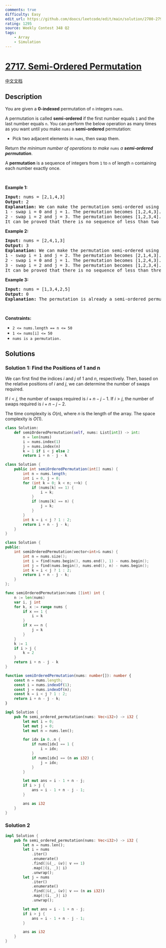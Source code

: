```yaml
---
comments: true
difficulty: Easy
edit_url: https://github.com/doocs/leetcode/edit/main/solution/2700-2799/2717.Semi-Ordered%20Permutation/README_EN.md
rating: 1295
source: Weekly Contest 348 Q2
tags:
    - Array
    - Simulation
---
```


<!-- problem:start -->

# [2717. Semi-Ordered Permutation](https://leetcode.com/problems/semi-ordered-permutation)

[中文文档](/solution/2700-2799/2717.Semi-Ordered%20Permutation/README.md)

## Description

<p>You are given a <strong>0-indexed</strong> permutation of <code>n</code> integers <code>nums</code>.</p>

<p>A permutation is called <strong>semi-ordered</strong> if the first number equals <code>1</code> and the last number equals <code>n</code>. You can perform the below operation as many times as you want until you make <code>nums</code> a <strong>semi-ordered</strong> permutation:</p>

<ul>
	<li>Pick two adjacent elements in <code>nums</code>, then swap them.</li>
</ul>

<p>Return <em>the minimum number of operations to make </em><code>nums</code><em> a <strong>semi-ordered permutation</strong></em>.</p>

<p>A <strong>permutation</strong> is a sequence of integers from <code>1</code> to <code>n</code> of length <code>n</code> containing each number exactly once.</p>

<p>&nbsp;</p>
<p><strong class="example">Example 1:</strong></p>

<pre>
<strong>Input:</strong> nums = [2,1,4,3]
<strong>Output:</strong> 2
<strong>Explanation:</strong> We can make the permutation semi-ordered using these sequence of operations: 
1 - swap i = 0 and j = 1. The permutation becomes [1,2,4,3].
2 - swap i = 2 and j = 3. The permutation becomes [1,2,3,4].
It can be proved that there is no sequence of less than two operations that make nums a semi-ordered permutation. 
</pre>

<p><strong class="example">Example 2:</strong></p>

<pre>
<strong>Input:</strong> nums = [2,4,1,3]
<strong>Output:</strong> 3
<strong>Explanation:</strong> We can make the permutation semi-ordered using these sequence of operations:
1 - swap i = 1 and j = 2. The permutation becomes [2,1,4,3].
2 - swap i = 0 and j = 1. The permutation becomes [1,2,4,3].
3 - swap i = 2 and j = 3. The permutation becomes [1,2,3,4].
It can be proved that there is no sequence of less than three operations that make nums a semi-ordered permutation.
</pre>

<p><strong class="example">Example 3:</strong></p>

<pre>
<strong>Input:</strong> nums = [1,3,4,2,5]
<strong>Output:</strong> 0
<strong>Explanation:</strong> The permutation is already a semi-ordered permutation.
</pre>

<p>&nbsp;</p>
<p><strong>Constraints:</strong></p>

<ul>
	<li><code>2 &lt;= nums.length == n &lt;= 50</code></li>
	<li><code>1 &lt;= nums[i]&nbsp;&lt;= 50</code></li>
	<li><code>nums is a permutation.</code></li>
</ul>

## Solutions

<!-- solution:start -->

### Solution 1: Find the Positions of 1 and n

We can first find the indices $i$ and $j$ of $1$ and $n$, respectively. Then, based on the relative positions of $i$ and $j$, we can determine the number of swaps required.

If $i < j$, the number of swaps required is $i + n - j - 1$. If $i > j$, the number of swaps required is $i + n - j - 2$.

The time complexity is $O(n)$, where $n$ is the length of the array. The space complexity is $O(1)$.

<!-- tabs:start -->

```python
class Solution:
    def semiOrderedPermutation(self, nums: List[int]) -> int:
        n = len(nums)
        i = nums.index(1)
        j = nums.index(n)
        k = 1 if i < j else 2
        return i + n - j - k
```

```java
class Solution {
    public int semiOrderedPermutation(int[] nums) {
        int n = nums.length;
        int i = 0, j = 0;
        for (int k = 0; k < n; ++k) {
            if (nums[k] == 1) {
                i = k;
            }
            if (nums[k] == n) {
                j = k;
            }
        }
        int k = i < j ? 1 : 2;
        return i + n - j - k;
    }
}
```

```cpp
class Solution {
public:
    int semiOrderedPermutation(vector<int>& nums) {
        int n = nums.size();
        int i = find(nums.begin(), nums.end(), 1) - nums.begin();
        int j = find(nums.begin(), nums.end(), n) - nums.begin();
        int k = i < j ? 1 : 2;
        return i + n - j - k;
    }
};
```

```go
func semiOrderedPermutation(nums []int) int {
	n := len(nums)
	var i, j int
	for k, x := range nums {
		if x == 1 {
			i = k
		}
		if x == n {
			j = k
		}
	}
	k := 1
	if i > j {
		k = 2
	}
	return i + n - j - k
}
```

```ts
function semiOrderedPermutation(nums: number[]): number {
    const n = nums.length;
    const i = nums.indexOf(1);
    const j = nums.indexOf(n);
    const k = i < j ? 1 : 2;
    return i + n - j - k;
}
```

```rust
impl Solution {
    pub fn semi_ordered_permutation(nums: Vec<i32>) -> i32 {
        let mut i = 0;
        let mut j = 0;
        let mut n = nums.len();

        for idx in 0..n {
            if nums[idx] == 1 {
                i = idx;
            }
            if nums[idx] == (n as i32) {
                j = idx;
            }
        }

        let mut ans = i - 1 + n - j;
        if i > j {
            ans = i - 1 + n - j - 1;
        }

        ans as i32
    }
}
```

<!-- tabs:end -->

<!-- solution:end -->

<!-- solution:start -->

### Solution 2

<!-- tabs:start -->

```rust
impl Solution {
    pub fn semi_ordered_permutation(nums: Vec<i32>) -> i32 {
        let n = nums.len();
        let i = nums
            .iter()
            .enumerate()
            .find(|&(_, &v)| v == 1)
            .map(|(i, _)| i)
            .unwrap();
        let j = nums
            .iter()
            .enumerate()
            .find(|&(_, &v)| v == (n as i32))
            .map(|(i, _)| i)
            .unwrap();

        let mut ans = i - 1 + n - j;
        if i > j {
            ans = i - 1 + n - j - 1;
        }

        ans as i32
    }
}
```

<!-- tabs:end -->

<!-- solution:end -->

<!-- problem:end -->
